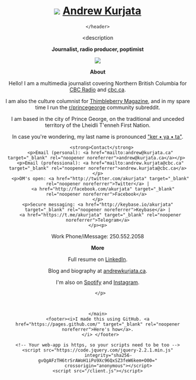  <head>
    <title>Andrew Kurjata</title>
    <meta name="description" content="contact for Andrew Kurjata">
    <link id="favicon" rel="icon" href="https://akurjata.ca/favicon.ico" type="image/x-icon">
    <meta charset="utf-8">
    <meta http-equiv="X-UA-Compatible" content="IE=edge">
    <meta name="viewport" content="width=device-width, initial-scale=1">
    <link rel="stylesheet" href="/style.css">
  </head>
  <body>
    <header>
    <h1>  <img src="https://akurjata.ca/akurjata-icon.jpg">
<a href="">Andrew&nbsp;Kurjata</a></h1>
    
      
    </header>
<description
      <p><strong>Journalist, radio producer, poptimist</strong></p>
<img src="https://akurjata.ca/andrew-kurjata.jpg"></img> 
</description>
  <main> 
<strong><p>About</p></strong>
    <p>Hello! I am a multimedia journalist covering Northern British Columbia for <a href="https://www.cbc.ca/daybreaknorth/listen" title="recent appearances" target="_blank" rel="noopener noreferrer">CBC Radio</a> and <a href="https://www.google.com/search?q=site:cbc.ca+andrew+kurjata&source=lnt&tbs=qdr:y" title="recent bylines" target="_blank" rel="noopener noreferrer">cbc.ca</a>.</p>
 <p>I am also the culture columnist for <a href="http://thimbleberry.ca/" target="_blank" rel="noopener noreferrer">Thimbleberry Magazine</a>, and in my spare time I run the <a href="https://reddit.com/r/princegeorge" target="_blank" rel="noopener noreferrer">r/princegeorge</a> community subreddit. 
<p>
  I am based in the city of Prince George, on the traditional and unceded territory of the Lheidli T'enneh First Nation.
    </p>
    <p>In case you're wondering, my last name is pronounced <a href="https://soundcloud.com/akurjata/kurjata-supercut" target="_blank" rel="noopener noreferrer">"ker • ya • ta"</a>.</p>
<p></p><p></p>
    

       <strong>Contact</strong>
      <p>Email (personal): <a href="mailto:andrew@kurjata.ca" target="_blank" rel="noopener noreferrer">andrew@kurjata.ca</a></p> 
      <p>Email (professional): <a href="mailto:andrew.kurjata@cbc.ca" target="_blank" rel="noopener noreferrer">andrew.kurjata@cbc.ca</a></p>
      <p>DM's open: <a href="http://twitter.com/akurjata" target="_blank" rel="noopener noreferrer">Twitter</a> |
        <a href="http://facebook.com/akurjata" target="_blank" rel="noopener noreferrer">Facebook</a> 
    </p>
    <p>Secure messaging: <a href="http://keybase.io/akurjata" target="_blank" rel="noopener noreferrer">Keybase</a> |
      <a href="https://t.me/akurjata" target="_blank" rel="noopener noreferrer">Telegram</a>
    </p><p>
  Work Phone/iMessage: 250.552.2058
      </p>
   
<p><strong>More</strong></p>
<p>Full resume on <a href="https://www.linkedin.com/in/akurjata/" target="_blank" rel="noopener noreferrer">LinkedIn</a>.</p>
<p>Blog and biography at <a href="https://www.andrewkurjata.ca" target="_blank" rel="noopener noreferrer">andrewkurjata.ca</a>.</p>
      <p>I'm also on <a href="https://open.spotify.com/user/akurjata" target="_blank" rel="noopener noreferrer">Spotify</a> and <a href="http://instagram.com/akurjata" target="_blank">Instagram</a>.</p>
        
      </p>
  
      
     
    </main>
    <footer><i>I made this using GitHub. <a href="https://pages.github.com/" target="_blank" rel="noopener noreferrer">Here's how</a>.
      </i> </footer>

    <!-- Your web-app is https, so your scripts need to be too -->
    <script src="https://code.jquery.com/jquery-2.2.1.min.js"
            integrity="sha256-gvQgAFzTH6trSrAWoH1iPo9Xc96QxSZ3feW6kem+O00="
            crossorigin="anonymous"></script>
    <script src="/client.js"></script>

  </body>

